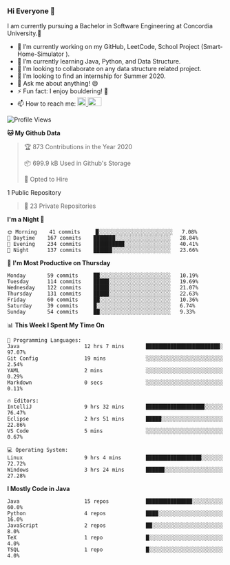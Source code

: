 ### Hi Everyone 👋
I am currently pursuing a Bachelor in Software Engineering at Concordia University.🏫

- 🔭 I’m currently working on my GitHub, LeetCode, School Project (Smart-Home-Simulator ).
- 🌱 I’m currently learning Java, Python, and Data Structure.
- 👯 I’m looking to collaborate on any data structure related project.
- 🤔 I’m looking to find an internship for Summer 2020.
- 💬 Ask me about anything! 😄
- ⚡ Fun fact: I enjoy bouldering! 🧗‍
- 📫 How to reach me: <a href="https://www.linkedin.com/in/siu-tong-ye/" target="_blank"> <img width="20px" width="32" src="https://cdn.jsdelivr.net/npm/simple-icons@v3/icons/linkedin.svg" /> </a> <a href="mailto:SiuTongYe@gmail.com" target="_blank"> <img height="20" width="32" src="https://cdn.jsdelivr.net/npm/simple-icons@v3/icons/gmail.svg" /> </a>

<!--START_SECTION:waka-->
![Profile Views](http://img.shields.io/badge/Profile%20Views-9-blue)

**🐱 My Github Data** 

> 🏆 873 Contributions in the Year 2020
 > 
> 📦 699.9 kB Used in Github's Storage 
 > 
> 💼 Opted to Hire
 > 
1 Public Repository 
 > 
> 🔑 23 Private Repositories  

**I'm a Night 🦉** 

```text
🌞 Morning    41 commits     █░░░░░░░░░░░░░░░░░░░░░░░░   7.08% 
🌆 Daytime    167 commits    ███████░░░░░░░░░░░░░░░░░░   28.84% 
🌃 Evening    234 commits    ██████████░░░░░░░░░░░░░░░   40.41% 
🌙 Night      137 commits    ██████░░░░░░░░░░░░░░░░░░░   23.66%

```
📅 **I'm Most Productive on Thursday** 

```text
Monday       59 commits     ██░░░░░░░░░░░░░░░░░░░░░░░   10.19% 
Tuesday      114 commits    █████░░░░░░░░░░░░░░░░░░░░   19.69% 
Wednesday    122 commits    █████░░░░░░░░░░░░░░░░░░░░   21.07% 
Thursday     131 commits    █████░░░░░░░░░░░░░░░░░░░░   22.63% 
Friday       60 commits     ██░░░░░░░░░░░░░░░░░░░░░░░   10.36% 
Saturday     39 commits     █░░░░░░░░░░░░░░░░░░░░░░░░   6.74% 
Sunday       54 commits     ██░░░░░░░░░░░░░░░░░░░░░░░   9.33%

```


📊 **This Week I Spent My Time On** 

```text
💬 Programming Languages: 
Java                     12 hrs 7 mins       ████████████████████████░   97.07% 
Git Config               19 mins             ░░░░░░░░░░░░░░░░░░░░░░░░░   2.54% 
YAML                     2 mins              ░░░░░░░░░░░░░░░░░░░░░░░░░   0.29% 
Markdown                 0 secs              ░░░░░░░░░░░░░░░░░░░░░░░░░   0.11%

🔥 Editors: 
IntelliJ                 9 hrs 32 mins       ███████████████████░░░░░░   76.47% 
Eclipse                  2 hrs 51 mins       █████░░░░░░░░░░░░░░░░░░░░   22.86% 
VS Code                  5 mins              ░░░░░░░░░░░░░░░░░░░░░░░░░   0.67%

💻 Operating System: 
Linux                    9 hrs 4 mins        ██████████████████░░░░░░░   72.72% 
Windows                  3 hrs 24 mins       ██████░░░░░░░░░░░░░░░░░░░   27.28%

```

**I Mostly Code in Java** 

```text
Java                     15 repos            ███████████████░░░░░░░░░░   60.0% 
Python                   4 repos             ████░░░░░░░░░░░░░░░░░░░░░   16.0% 
JavaScript               2 repos             ██░░░░░░░░░░░░░░░░░░░░░░░   8.0% 
TeX                      1 repo              █░░░░░░░░░░░░░░░░░░░░░░░░   4.0% 
TSQL                     1 repo              █░░░░░░░░░░░░░░░░░░░░░░░░   4.0%

```



<!--END_SECTION:waka-->
